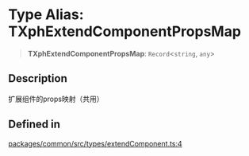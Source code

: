 # Type Alias: TXphExtendComponentPropsMap

> **TXphExtendComponentPropsMap**: `Record`\<`string`, `any`\>

## Description

扩展组件的props映射（共用）

## Defined in

[packages/common/src/types/extendComponent.ts:4](https://github.com/XiaoPiHong/xph-crud/blob/1453d1f4b2490c13545a9d7404efaaabc2a2fd0f/packages/common/src/types/extendComponent.ts#L4)
